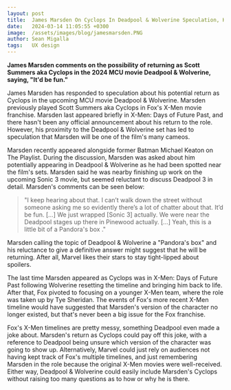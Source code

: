 ```yaml
---
layout: post
title:  James Marsden On Cyclops In Deadpool & Wolverine Speculation, Has Intriguing Response When Commenting On Being Near Set
date:   2024-03-14 11:05:55 +0300
image:  /assets/images/blog/jamesmarsden.PNG
author: Sean Migalla
tags:   UX design
---
```


**James Marsden comments on the possibility of returning as Scott Summers aka Cyclops in the 2024 MCU movie Deadpool & Wolverine, saying, "It'd be fun."**

James Marsden has responded to speculation about his potential return as Cyclops in the upcoming MCU movie Deadpool & Wolverine. Marsden previously played Scott Summers aka Cyclops in Fox's X-Men movie franchise. Marsden last appeared briefly in X-Men: Days of Future Past, and there hasn't been any official announcement about his return to the role. However, his proximity to the Deadpool & Wolverine set has led to speculation that Marsden will be one of the film's many cameos.

Marsden recently appeared alongside former Batman Michael Keaton on The Playlist. During the discussion, Marsden was asked about him potentially appearing in Deadpool & Wolverine as he had been spotted near the film's sets. Marsden said he was nearby finishing up work on the upcoming Sonic 3 movie, but seemed reluctant to discuss Deadpool 3 in detail. Marsden's comments can be seen below:

> "I keep hearing about that. I can’t walk down the street without someone asking me so evidently there’s a lot of chatter about that. It’d be fun. [...] We just wrapped [Sonic 3] actually. We were near the Deadpool stages up there in Pinewood actually. [...] Yeah, this is a little bit of a Pandora's box ."

Marsden calling the topic of Deadpool & Wolverine a "Pandora's box" and his reluctance to give a definitive answer might suggest that he will be returning. After all, Marvel likes their stars to stay tight-lipped about spoilers.

The last time Marsden appeared as Cyclops was in X-Men: Days of Future Past following Wolverine resetting the timeline and bringing him back to life. After that, Fox pivoted to focusing on a younger X-Men team, where the role was taken up by Tye Sheridan. The events of Fox's more recent X-Men timeline would have suggested that Marsden's version of the character no longer existed, but that's never been a big issue for the Fox franchise.

Fox's X-Men timelines are pretty messy, something Deadpool even made a joke about. Marsden's return as Cyclops could pay off this joke, with a reference to Deadpool being unsure which version of the character was going to show up. Alternatively, Marvel could just rely on audiences not having kept track of Fox's multiple timelines, and just remembering Marsden in the role because the original X-Men movies were well-received. Either way, Deadpool & Wolverine could easily include Marsden's Cyclops without raising too many questions as to how or why he is there.